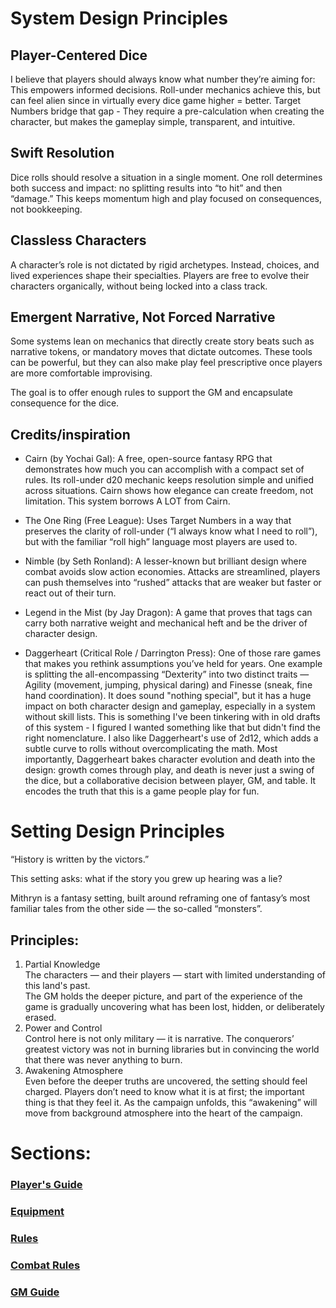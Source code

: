 # System Design Principles

## Player-Centered Dice

I believe that players should always know what number they’re aiming for: This empowers informed decisions. Roll-under mechanics achieve this, but can feel alien since in virtually every dice game higher = better.
Target Numbers bridge that gap - They require a pre-calculation when creating the character, but makes the gameplay simple, transparent, and intuitive.

## Swift Resolution

Dice rolls should resolve a situation in a single moment. One roll determines both success and impact: no splitting results into “to hit” and then “damage.” This keeps momentum high and play focused on consequences, not bookkeeping.

## Classless Characters

A character’s role is not dictated by rigid archetypes. Instead, choices, and lived experiences shape their specialties. Players are free to evolve their characters organically, without being locked into a class track.

## Emergent Narrative, Not Forced Narrative

Some systems lean on mechanics that directly create story beats such as narrative tokens, or mandatory moves that dictate outcomes. 
These tools can be powerful, but they can also make play feel prescriptive once players are more comfortable improvising.

The goal is to offer enough rules to support the GM and encapsulate consequence for the dice.


## Credits/inspiration

- Cairn (by Yochai Gal): A free, open-source fantasy RPG that demonstrates how much you can accomplish with a compact set of rules. Its roll-under d20 mechanic keeps resolution simple and unified across situations. Cairn shows how elegance can create freedom, not limitation. This system borrows A LOT from Cairn.

- The One Ring (Free League): Uses Target Numbers in a way that preserves the clarity of roll-under (“I always know what I need to roll”), but with the familiar “roll high” language most players are used to.

- Nimble (by Seth Ronland): A lesser-known but brilliant design where combat avoids slow action economies. Attacks are streamlined, players can push themselves into “rushed” attacks that are weaker but faster or react out of their turn.

- Legend in the Mist (by Jay Dragon): A game that proves that tags can carry both narrative weight and mechanical heft and be the driver of character design.

- Daggerheart (Critical Role / Darrington Press): One of those rare games that makes you rethink assumptions you’ve held for years.
One example is splitting the all-encompassing “Dexterity” into two distinct traits — Agility (movement, jumping, physical daring) and Finesse (sneak, fine hand coordination). It does sound "nothing special", but it has a huge impact on both character design and gameplay, especially in a system without skill lists. This is something I've been tinkering with in old drafts of this system - I figured I wanted something like that but didn't find the right nomenclature.
I also like Daggerheart's use of 2d12, which adds a subtle curve to rolls without overcomplicating the math. Most importantly, Daggerheart bakes character evolution and death into the design: growth comes through play, and death is never just a swing of the dice, but a collaborative decision between player, GM, and table. It encodes the truth that this is a game people play for fun.

# Setting Design Principles

“History is written by the victors.”

This setting asks: what if the story you grew up hearing was a lie?

Mithryn is a fantasy setting, built around reframing one of fantasy’s most familiar tales from the other side — the so-called “monsters”.

## Principles:

1. Partial Knowledge  
  The characters — and their players — start with limited understanding of this land's past.  
  The GM holds the deeper picture, and part of the experience of the game is gradually uncovering what has been lost, hidden, or deliberately erased.
2. Power and Control  
  Control here is not only military — it is narrative. The conquerors’ greatest victory was not in burning libraries but in convincing the world that there was never anything to burn.  
3. Awakening Atmosphere  
  Even before the deeper truths are uncovered, the setting should feel charged. Players don’t need to know what it is at first; the important thing is that they feel it. As the campaign unfolds, this “awakening” will move from background atmosphere into the heart of the campaign.

# Sections:

### [Player's Guide](/players%20guide.md)
### [Equipment](/equipment.md)
### [Rules](/rules.md)
### [Combat Rules](/combat.md)
### [GM Guide](/gm%20guide.md)
